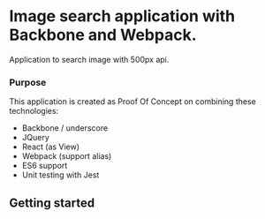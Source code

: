 # Image search application with Backbone and Webpack. 

Application to search image with 500px api. 

### Purpose

This application is created as Proof Of Concept on combining these technologies: 

* Backbone / underscore
* JQuery
* React (as View)
* Webpack (support alias)
* ES6 support
* Unit testing with Jest

## Getting started


